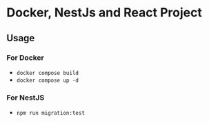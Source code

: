 # Docker, NestJs and React Project

## Usage
### For Docker
- `docker compose build`
- `docker compose up -d`
### For NestJS
- `npm run migration:test`
